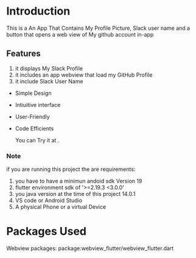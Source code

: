 # Introduction

This is a An App That Contains My Profile Picture, Slack user name and a button that opens a web view of My github account in-app

## Features

1. it displays My Slack Profile
2. it includes an app webview that load my GitHub Profile
3. it include Slack User Name
- Simple Design
- Intiuitive interface
- User-Friendly
- Code Efficients

  You can Try it at .

### Note

  if you are running this project the are requirements:
  1. you have to have a minimun andoid sdk Version 19
  2. flutter environment sdk of '>=2.19.3 <3.0.0'
  3. you java version at the time of this project 14.0.1
  4. VS code or Android Studio
  5. A physical Phone or a virtual Device

# Packages Used

Webview packages: package:webview_flutter/webview_flutter.dart
